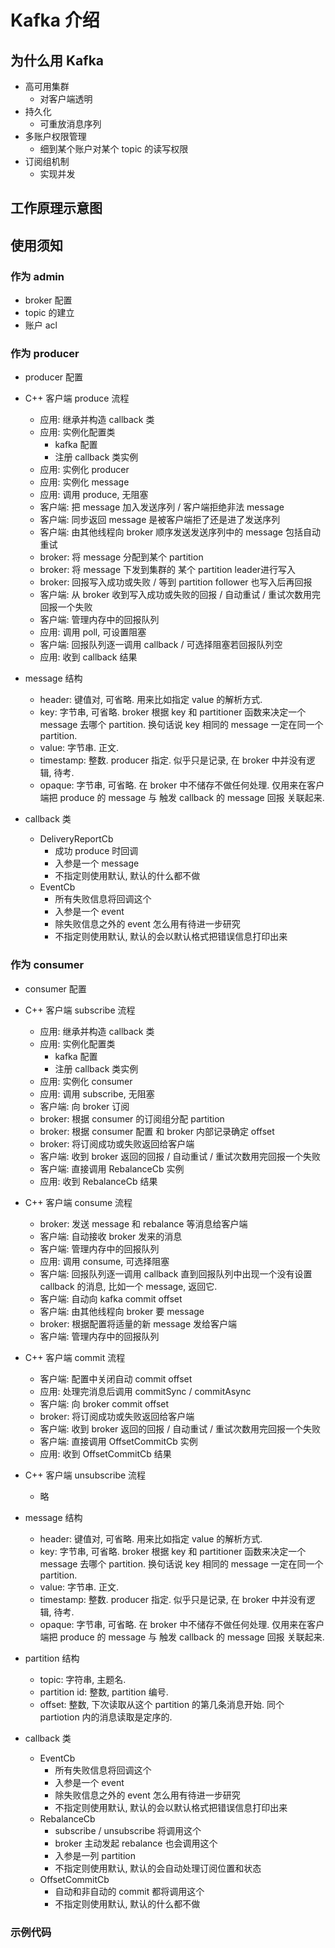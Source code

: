 # Kafka 介绍 

## 为什么用 Kafka

  + 高可用集群
    + 对客户端透明
  + 持久化
    + 可重放消息序列
  + 多账户权限管理
    + 细到某个账户对某个 topic 的读写权限
  + 订阅组机制
    + 实现并发

## 工作原理示意图

## 使用须知

### 作为 admin

  + broker 配置
  + topic 的建立
  + 账户 acl

### 作为 producer

  + producer 配置

  + C++ 客户端 produce 流程
    + 应用: 继承并构造 callback 类
    + 应用: 实例化配置类
      + kafka 配置
      + 注册 callback 类实例
    + 应用: 实例化 producer  
    + 应用: 实例化 message
    + 应用: 调用 produce, 无阻塞
    + 客户端: 把 message 加入发送序列 / 客户端拒绝非法 message
    + 客户端: 同步返回 message 是被客户端拒了还是进了发送序列
    + 客户端: 由其他线程向 broker 顺序发送发送序列中的 message 包括自动重试
    + broker: 将 message 分配到某个 partition
    + broker: 将 message 下发到集群的 某个 partition leader进行写入
    + broker: 回报写入成功或失败 / 等到 partition follower 也写入后再回报
    + 客户端: 从 broker 收到写入成功或失败的回报 / 自动重试 / 重试次数用完回报一个失败
    + 客户端: 管理内存中的回报队列
    + 应用: 调用 poll, 可设置阻塞
    + 客户端: 回报队列逐一调用 callback / 可选择阻塞若回报队列空
    + 应用: 收到 callback 结果

  + message 结构
    + header: 键值对, 可省略. 用来比如指定 value 的解析方式.
    + key: 字节串, 可省略. broker 根据 key 和 partitioner 函数来决定一个 message 去哪个 partition. 换句话说 key 相同的 message 一定在同一个 partition.
    + value: 字节串. 正文.
    + timestamp: 整数. producer 指定. 似乎只是记录, 在 broker 中并没有逻辑, 待考.
    + opaque: 字节串, 可省略. 在 broker 中不储存不做任何处理. 仅用来在客户端把 produce 的 message 与 触发 callback 的 message 回报 关联起来.

  + callback 类
    + DeliveryReportCb
      + 成功 produce 时回调
      + 入参是一个 message
      + 不指定则使用默认, 默认的什么都不做
    + EventCb
      + 所有失败信息将回调这个
      + 入参是一个 event
      + 除失败信息之外的 event 怎么用有待进一步研究
      + 不指定则使用默认, 默认的会以默认格式把错误信息打印出来

### 作为 consumer

  + consumer 配置

  + C++ 客户端 subscribe 流程
    + 应用: 继承并构造 callback 类
    + 应用: 实例化配置类
      + kafka 配置
      + 注册 callback 类实例
    + 应用: 实例化 consumer  
    + 应用: 调用 subscribe, 无阻塞
    + 客户端: 向 broker 订阅
    + broker: 根据 consumer 的订阅组分配 partition
    + broker: 根据 consumer 配置 和 broker 内部记录确定 offset
    + broker: 将订阅成功或失败返回给客户端
    + 客户端: 收到 broker 返回的回报 / 自动重试 / 重试次数用完回报一个失败
    + 客户端: 直接调用 RebalanceCb 实例
    + 应用: 收到 RebalanceCb 结果

  + C++ 客户端 consume 流程
    + broker: 发送 message 和 rebalance 等消息给客户端
    + 客户端: 自动接收 broker 发来的消息
    + 客户端: 管理内存中的回报队列
    + 应用: 调用 consume, 可选择阻塞
    + 客户端: 回报队列逐一调用 callback 直到回报队列中出现一个没有设置 callback 的消息, 比如一个 message, 返回它.
    + 客户端: 自动向 kafka commit offset
    + 客户端: 由其他线程向 broker 要 message
    + broker: 根据配置将适量的新 message 发给客户端
    + 客户端: 管理内存中的回报队列
    
  + C++ 客户端 commit 流程
    + 客户端: 配置中关闭自动 commit offset
    + 应用: 处理完消息后调用 commitSync / commitAsync
    + 客户端: 向 broker commit offset
    + broker: 将订阅成功或失败返回给客户端
    + 客户端: 收到 broker 返回的回报 / 自动重试 / 重试次数用完回报一个失败
    + 客户端: 直接调用 OffsetCommitCb 实例
    + 应用: 收到 OffsetCommitCb 结果 

  + C++ 客户端 unsubscribe 流程
    + 略

  + message 结构
    + header: 键值对, 可省略. 用来比如指定 value 的解析方式.
    + key: 字节串, 可省略. broker 根据 key 和 partitioner 函数来决定一个 message 去哪个 partition. 换句话说 key 相同的 message 一定在同一个 partition.
    + value: 字节串. 正文.
    + timestamp: 整数. producer 指定. 似乎只是记录, 在 broker 中并没有逻辑, 待考.
    + opaque: 字节串, 可省略. 在 broker 中不储存不做任何处理. 仅用来在客户端把 produce 的 message 与 触发 callback 的 message 回报 关联起来.

  + partition 结构
    + topic: 字符串, 主题名.
    + partition id: 整数, partition 编号.
    + offset: 整数, 下次读取从这个 partition 的第几条消息开始. 同个 partiotion 内的消息读取是定序的.

  + callback 类
    + EventCb
      + 所有失败信息将回调这个
      + 入参是一个 event
      + 除失败信息之外的 event 怎么用有待进一步研究
      + 不指定则使用默认, 默认的会以默认格式把错误信息打印出来
    + RebalanceCb
      + subscribe / unsubscribe 将调用这个
      + broker 主动发起 rebalance 也会调用这个
      + 入参是一列 partition
      + 不指定则使用默认, 默认的会自动处理订阅位置和状态
    + OffsetCommitCb
      + 自动和非自动的 commit 都将调用这个
      + 不指定则使用默认, 默认的什么都不做

### 示例代码

    